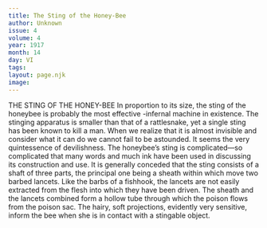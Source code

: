 ```yaml
---
title: The Sting of the Honey-Bee
author: Unknown
issue: 4
volume: 4
year: 1917
month: 14
day: VI
tags:
layout: page.njk
image:
---
```

THE STING OF THE HONEY-BEE    In proportion to its size, the sting of the honeybee is probably the most effective -infernal machine in existence.       The stinging apparatus is smaller than that of a rattlesnake, yet a single sting has been known to kill a man. When we realize that it is almost invisible and consider what it can do we cannot fail to be astounded. It seems the very quintessence of devilishness.       The honeybee’s sting is complicated—so complicated that many words and much ink have been used in discussing its construction and use.       It is generally conceded that the sting consists of a shaft of three parts, the principal one being a sheath within which move two barbed lancets. Like the barbs of a fishhook, the lancets are not easily extracted from the flesh into which they have been driven. The sheath and the lancets combined form a hollow tube through which the poison flows from the poison sac.       The hairy, soft projections, evidently very sensitive, inform the bee when she is in contact with a stingable object. 
